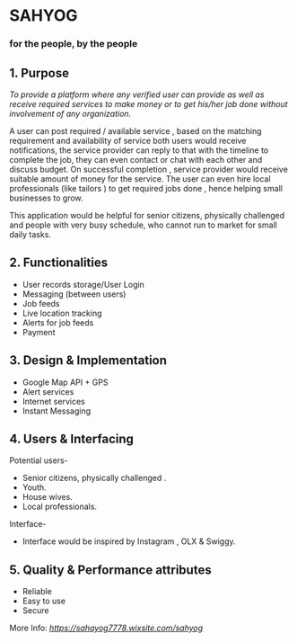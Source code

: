 # SAHYOG 
### for the people, by the people

## 1.	Purpose
_To provide a platform where any verified user can provide as well as receive required services to make money or to get his/her job done without involvement of any organization._

A user can post required / available service , based on the matching requirement and availability of service both users would receive notifications, the service provider can reply to that with the timeline to complete the job, they can even contact or chat with each other and discuss budget. On successful completion , service provider would receive suitable amount of money for the service.
The user can even hire local professionals (like tailors ) to get required jobs done , hence helping small businesses to grow.
 
This application would be helpful for senior citizens, physically challenged and people with very busy schedule, who cannot run to market for small daily tasks. 

## 2.	Functionalities
*	User records storage/User Login
*	Messaging (between users)
*	Job feeds
*	Live location tracking
*	Alerts for job feeds
*	Payment

## 3.	Design & Implementation
*	Google Map API + GPS
*	Alert services
*	Internet services
*	Instant Messaging 

## 4. Users & Interfacing
Potential users-
*	Senior citizens, physically challenged .
*	Youth.
*	House wives.
*	Local professionals.

Interface-
*	Interface would be inspired by Instagram , OLX & Swiggy.

## 5.	Quality & Performance attributes

*	Reliable
*	Easy to use
*	Secure




More Info: _https://sahayog7778.wixsite.com/sahyog_
